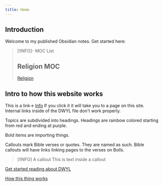 ```yaml
---
title: Home
---
```

## Introduction
Welcome to my published Obsidian notes. Get started here:

> [!INFO]- MOC List
> ## Religion MOC
> [Religion](Religion/Religion.md)

## Intro to how this website works
This is a link→ [Info](Info.md) If you click it it will take you to a page on this site. Internal links inside of the DWYL file don't work properly.

Topics are subdivided into headings. Headings are rainbow colored starting from red and ending at purple.

Bold items are importing things.

Callouts mark Bible verses or quotes. They are named as such. Bible callouts will have links linking pages to the verses on Bolls.
> [!INFO] A callout
> This is text inside a callout

[Get started reading about DWYL](Religion/DWYL.md)

[How this thing works](Info.md)
